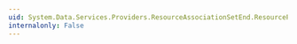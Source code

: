 ```yaml
---
uid: System.Data.Services.Providers.ResourceAssociationSetEnd.ResourceProperty
internalonly: False
---
```

